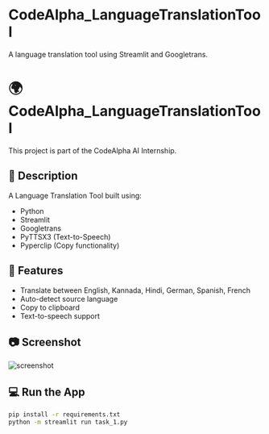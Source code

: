 # CodeAlpha_LanguageTranslationTool
A language translation tool using Streamlit and Googletrans.
# 🌍 CodeAlpha_LanguageTranslationTool

This project is part of the CodeAlpha AI Internship.

## 📌 Description
A Language Translation Tool built using:
- Python
- Streamlit
- Googletrans
- PyTTSX3 (Text-to-Speech)
- Pyperclip (Copy functionality)

## 🚀 Features
- Translate between English, Kannada, Hindi, German, Spanish, French
- Auto-detect source language
- Copy to clipboard
- Text-to-speech support

## 📷 Screenshot
![screenshot](https://via.placeholder.com/800x400?text=Translation+Tool+UI)

## 💻 Run the App
```bash
pip install -r requirements.txt
python -m streamlit run task_1.py
